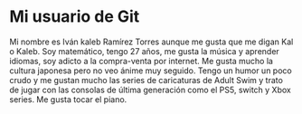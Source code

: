 # Mi usuario de Git


 Mi nombre es Iván kaleb Ramírez Torres aunque me gusta que me digan Kal o Kaleb.
Soy matemático, tengo 27 años, me gusta la música y aprender idiomas, soy adicto a la compra-venta por internet.
Me gusta mucho la cultura japonesa pero no veo ánime muy seguido. Tengo un humor un poco crudo y me gustan mucho las series de caricaturas de Adult Swim y trato de jugar con las consolas de última generación como el PS5, switch y Xbox series. 
Me gusta tocar el piano.
